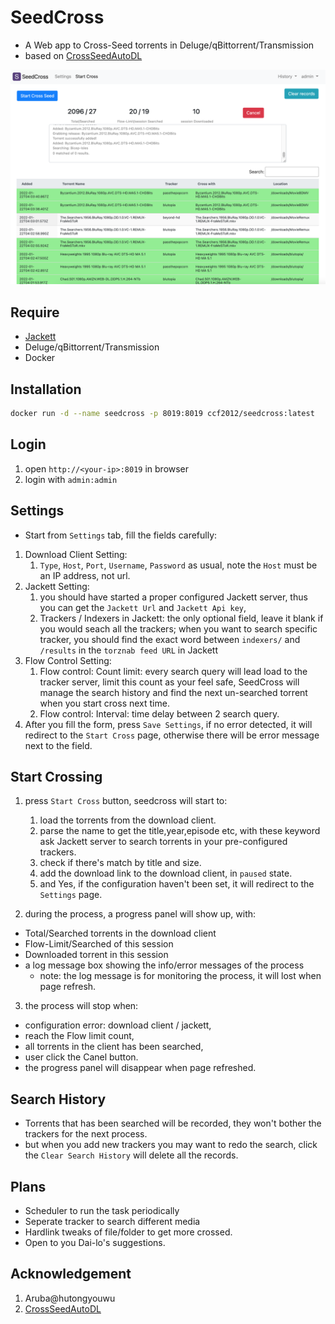 # SeedCross
* A Web app to Cross-Seed torrents in Deluge/qBittorrent/Transmission
* based on [CrossSeedAutoDL](https://github.com/BC44/Cross-Seed-AutoDL)

![screenshot](screenshot/seedcross1.png)

## Require
* [Jackett](https://github.com/Jackett/Jackett) 
* Deluge/qBittorrent/Transmission
* Docker
  
## Installation
```sh
docker run -d --name seedcross -p 8019:8019 ccf2012/seedcross:latest
```

## Login
1. open `http://<your-ip>:8019` in browser
2. login with `admin:admin`

## Settings
* Start from `Settings` tab, fill the fields carefully:
1. Download Client Setting: 
   1. `Type`, `Host`, `Port`, `Username`, `Password` as usual, note the `Host` must be an IP address, not url.
2. Jackett Setting: 
   1. you should have started a proper configured Jackett server, thus you can get the  `Jackett Url` and `Jackett Api key`, 
   2. Trackers / Indexers in Jackett: the only optional field, leave it blank if you would seach all the trackers; when you want to search specific tracker, you should find the exact word between `indexers/` and `/results` in the `torznab feed URL` in Jackett
3. Flow Control Setting: 
   1. Flow control: Count limit: every search query will lead load to the tracker server, limit this count as your feel safe, SeedCross will manage the search history and find the next un-searched torrent when you start cross next time.
   2. Flow control: Interval: time delay between 2 search query.
4. After you fill the form, press `Save Settings`, if no error detected, it will redirect to the `Start Cross` page, otherwise there will be error message next to the field.

## Start Crossing
1. press `Start Cross` button, seedcross will start to:
    1. load the torrents from the download client.
    2. parse the name to get the title,year,episode etc, with these keyword ask Jackett server to search torrents in your pre-configured trackers.
    3. check if there's match by title and size.
    4. add the download link to the download client, in `paused` state.
    5. and Yes, if the configuration haven't been set, it will redirect to the `Settings` page. 

2.  during the process, a progress panel will show up, with:
  * Total/Searched torrents in the download client
  * Flow-Limit/Searched of this session
  * Downloaded torrent in this session 
  * a log message box showing the info/error messages of the process
    * note: the log message is for monitoring the process, it will lost when page refresh.

3. the process will stop when:
  * configuration error: download client / jackett,
  * reach the Flow limit count,
  * all torrents in the client has been searched,
  * user click the Canel button.
  * the progress panel will disappear when page refreshed.

 
## Search History
* Torrents that has been searched will be recorded, they won't bother the trackers for the next process.
* but when you add new trackers you may want to redo the search, click the `Clear Search History` will delete all the records.

## Plans
* Scheduler to run the task periodically
* Seperate tracker to search different media
* Hardlink tweaks of file/folder to get more crossed.
* Open to you Dai-lo's suggestions.


## Acknowledgement
1. Aruba@hutongyouwu 
2. [CrossSeedAutoDL](https://github.com/BC44/Cross-Seed-AutoDL)

